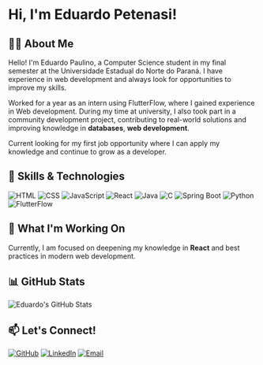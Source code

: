 # Hi, I'm Eduardo Petenasi!

## 👨‍💻 About Me
Hello! I'm Eduardo Paulino, a Computer Science student in my final semester at the Universidade Estadual do Norte do Paraná. I have experience in web development and always look for opportunities to improve my skills.

Worked for a year as an intern using FlutterFlow, where I gained experience in Web development. During my time at university, I also took part in a community development project, contributing to real-world solutions and improving knowledge in **databases**, **web development**.

Current looking for my first job opportunity where I can apply my knowledge and continue to grow as a developer.

## 🚀 Skills & Technologies
![HTML](https://img.shields.io/badge/HTML5-E34F26?style=for-the-badge&logo=html5&logoColor=white)
![CSS](https://img.shields.io/badge/CSS3-1572B6?style=for-the-badge&logo=css3&logoColor=white)
![JavaScript](https://img.shields.io/badge/JavaScript-F7DF1E?style=for-the-badge&logo=javascript&logoColor=black)
![React](https://img.shields.io/badge/React-61DAFB?style=for-the-badge&logo=react&logoColor=white)
![Java](https://img.shields.io/badge/Java-007396?style=for-the-badge&logo=java&logoColor=white)
![C](https://img.shields.io/badge/C-00599C?style=for-the-badge&logo=c&logoColor=white)
![Spring Boot](https://img.shields.io/badge/Spring%20Boot-6DB33F?style=for-the-badge&logo=springboot&logoColor=white)
![Python](https://img.shields.io/badge/Python-3776AB?style=for-the-badge&logo=python&logoColor=white)
![FlutterFlow](https://img.shields.io/badge/FlutterFlow-02569B?style=for-the-badge&logo=flutter&logoColor=white)

## 🔭 What I'm Working On
Currently, I am focused on deepening my knowledge in **React** and best practices in modern web development.

## 📊 GitHub Stats
![Eduardo's GitHub Stats](https://github-readme-stats.vercel.app/api?username=Sussego&show_icons=true&theme=dark)

## 📫 Let's Connect!
[![GitHub](https://img.shields.io/badge/GitHub-181717?style=for-the-badge&logo=github&logoColor=white)](https://github.com/Sussego)
[![LinkedIn](https://img.shields.io/badge/LinkedIn-0A66C2?style=for-the-badge&logo=linkedin&logoColor=white)](https://linkedin.com/in/eduardo-paulino-sussego)
[![Email](https://img.shields.io/badge/Email-D14836?style=for-the-badge&logo=gmail&logoColor=white)](mailto:eduardopetenasi@gmail.com)

<!--
**Sussego/Sussego** is a ✨ _special_ ✨ repository because its `README.md` (this file) appears on your GitHub profile.

Here are some ideas to get you started:

- 🔭 I’m currently working on ...
- 🌱 I’m currently learning ...
- 👯 I’m looking to collaborate on ...
- 🤔 I’m looking for help with ...
- 💬 Ask me about ...
- 📫 How to reach me: ...
- 😄 Pronouns: ...
- ⚡ Fun fact: ...
-->
